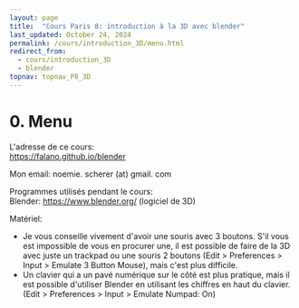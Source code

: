```yaml
---
layout: page
title:  "Cours Paris 8: introduction à la 3D avec blender"
last_updated: October 24, 2024
permalink: /cours/introduction_3D/menu.html
redirect_from:
  - cours/introduction_3D
  - blender
topnav: topnav_P8_3D
---
```


# 0. Menu

L'adresse de ce cours:\
<https://falano.github.io/blender>

Mon email: noemie. scherer (at) gmail. com

Programmes utilisés pendant le cours:\
Blender: <https://www.blender.org/> (logiciel de 3D)

Matériel:
- Je vous conseille vivement d'avoir une souris avec 3 boutons. S'il vous est impossible de vous en procurer une, il est possible de faire de la 3D avec juste un trackpad ou une souris 2 boutons (Edit > Preferences > Input > Emulate 3 Button Mouse), mais c'est plus difficile.
- Un clavier qui a un pavé numérique sur le côté est plus pratique, mais il est possible d'utiliser Blender en utilisant les chiffres en haut du clavier. (Edit > Preferences > Input > Emulate Numpad: On)
